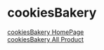 # cookiesBakery
<a href="https://yuching5778.github.io/cookiesBakery/index.html">cookiesBakery HomePage</a><br/>
<a href="https://yuching5778.github.io/cookiesBakery/allProduct.html">cookiesBakery All Product</a>
